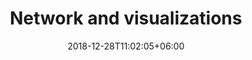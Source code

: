 ---
title: "Network and visualizations"
date: 2018-12-28T11:02:05+06:00
weight: 20
icon: "ti-truck"
description: "Lorem ipsum dolor sit amet ipsum dolor sit amet ipsum dolor sit amet"
type : "docs"
---